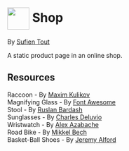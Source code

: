 # [<img src="img/favicon.ico" width="50px" align="center" />](https://github.com/suft/shop) **Shop**

By [Sufien Tout](https://github.com/suft)

A static product page in an online shop.

## Resources

Raccoon - By [Maxim Kulikov](https://thenounproject.com/maxim221/)\
Magnifying Glass - By [Font Awesome](https://fontawesome.com/)\
Stool - By [Ruslan Bardash](https://unsplash.com/@ruslanbardash)\
Sunglasses - By [Charles Deluvio](https://unsplash.com/@charlesdeluvio)\
Wristwatch - By [Alex Azabache](https://unsplash.com/@alexazabache)\
Road Bike - By [Mikkel Bech](https://unsplash.com/@bechbox)\
Basket-Ball Shoes - By [Jeremy Alford](https://unsplash.com/@jalf0rd)
